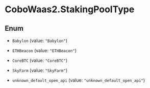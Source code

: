 # CoboWaas2.StakingPoolType

## Enum


* `Babylon` (value: `"Babylon"`)

* `ETHBeacon` (value: `"ETHBeacon"`)

* `CoreBTC` (value: `"CoreBTC"`)

* `SkyFarm` (value: `"SkyFarm"`)

* `unknown_default_open_api` (value: `"unknown_default_open_api"`)


